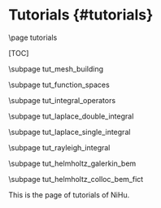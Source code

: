Tutorials {#tutorials}
=========

\page tutorials

[TOC]

\subpage tut_mesh_building

\subpage tut_function_spaces

\subpage tut_integral_operators

\subpage tut_laplace_double_integral

\subpage tut_laplace_single_integral

\subpage tut_rayleigh_integral

\subpage tut_helmholtz_galerkin_bem

\subpage tut_helmholtz_colloc_bem_fict

This is the page of tutorials of NiHu.
